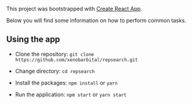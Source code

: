 This project was bootstrapped with [Create React App](https://github.com/facebook/create-react-app).

Below you will find some information on how to perform common tasks.<br>

## Using the app

* Clone the repository: `git clone https://github.com/xenobarbital/repsearch.git`

* Change directory: `cd repsearch`

* Install the packages: `npm install` or `yarn`

* Run the application: `npm start` or `yarn start`
